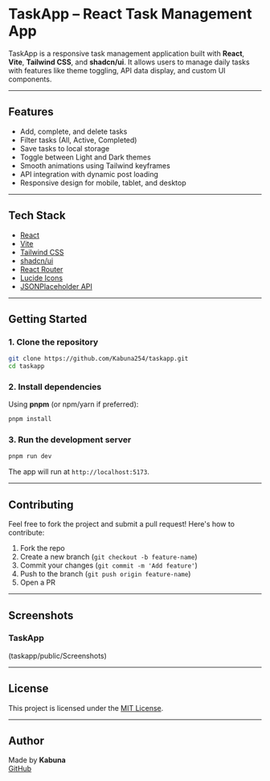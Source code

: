 # TaskApp – React Task Management App

TaskApp is a responsive task management application built with **React**, **Vite**, **Tailwind CSS**, and **shadcn/ui**. It allows users to manage daily tasks with features like theme toggling, API data display, and custom UI components.

---

## Features

- Add, complete, and delete tasks
- Filter tasks (All, Active, Completed)
- Save tasks to local storage
- Toggle between Light and Dark themes
- Smooth animations using Tailwind keyframes
- API integration with dynamic post loading
- Responsive design for mobile, tablet, and desktop

---

## Tech Stack

- [React](https://react.dev/)
- [Vite](https://vitejs.dev/)
- [Tailwind CSS](https://tailwindcss.com/)
- [shadcn/ui](https://ui.shadcn.com/)
- [React Router](https://reactrouter.com/)
- [Lucide Icons](https://lucide.dev/)
- [JSONPlaceholder API](https://jsonplaceholder.typicode.com/)

---

##  Getting Started

### 1. Clone the repository

```bash
git clone https://github.com/Kabuna254/taskapp.git
cd taskapp
```

### 2. Install dependencies

Using **pnpm** (or npm/yarn if preferred):

```bash
pnpm install
```

### 3. Run the development server

```bash
pnpm run dev
```

The app will run at `http://localhost:5173`.

---

## Contributing
Feel free to fork the project and submit a pull request! Here's how to contribute:

1. Fork the repo
2. Create a new branch (`git checkout -b feature-name`)
3. Commit your changes (`git commit -m 'Add feature'`)
4. Push to the branch (`git push origin feature-name`)
5. Open a PR

---

## Screenshots

### TaskApp
(taskapp/public/Screenshots)

---

## License

This project is licensed under the [MIT License](LICENSE).

---

## Author

Made by **Kabuna**  
[GitHub](https://github.com/Kabuna254)
